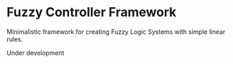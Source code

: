 # Fuzzy Controller Framework

Minimalistic framework for creating Fuzzy Logic Systems with simple linear rules.

Under development
